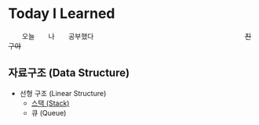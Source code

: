 # Today I Learned
　　오늘　　나　　공부했다　　　　　　　　　　　　　　　　　　　　　　~~친구야~~

## 자료구조 (Data Structure)
* 선형 구조 (Linear Structure)
  * [스택 (Stack)](https://github.com/JangCheolYoung/TIL/blob/master/DataStructure/Stack.md)
  * 큐 (Queue)
